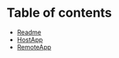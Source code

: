 # Table of contents

* [Readme](README.md)
* [HostApp](host-app/README.md)
* [RemoteApp](remote-app/README.md)
